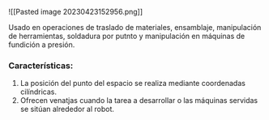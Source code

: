 ![[Pasted image 20230423152956.png]]

Usado en operaciones de traslado de materiales, ensamblaje, manipulación de herramientas, soldadura por putnto y manipulación en máquinas de fundición a presión.

### Características:
1. La posición del punto del espacio se realiza mediante coordenadas cilíndricas.
2. Ofrecen venatjas cuando la tarea a desarrollar o las máquinas servidas se sitúan alrededor al robot.
